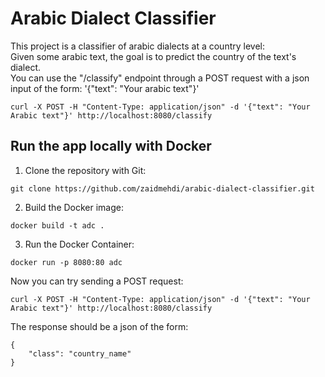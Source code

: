 # Arabic Dialect Classifier
This project is a classifier of arabic dialects at a country level:  
Given some arabic text, the goal is to predict the country of the text's dialect.  
You can use the "/classify" endpoint through a POST request with a json input of the form: '{"text": "Your arabic text"}'  
```
curl -X POST -H "Content-Type: application/json" -d '{"text": "Your Arabic text"}' http://localhost:8080/classify
```

## Run the app locally with Docker
1. Clone the repository with Git:  
```
git clone https://github.com/zaidmehdi/arabic-dialect-classifier.git
```
2. Build the Docker image:  
```
docker build -t adc .
```
3. Run the Docker Container:
```
docker run -p 8080:80 adc
```

Now you can try sending a POST request:
```
curl -X POST -H "Content-Type: application/json" -d '{"text": "Your Arabic text"}' http://localhost:8080/classify
```  
The response should be a json of the form:
```
{
    "class": "country_name"
}
```